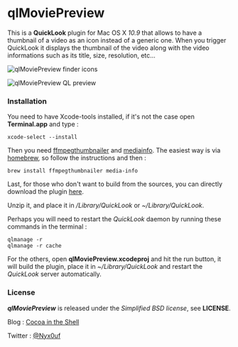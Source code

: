 # qlMoviePreview #

This is a **QuickLook** plugin for Mac OS X *10.9* that allows to have a thumbnail of a video as an icon instead of a generic one. When you trigger QuickLook it displays the thumbnail of the video along with the video informations such as its title, size, resolution, etc...

![qlMoviePreview finder icons](http://static.whine.fr/images/2014/qlmoviepreview1.jpg)

![qlMoviePreview QL preview](http://static.whine.fr/images/2014/qlmoviepreview3.jpg)


### Installation ###

You need to have Xcode-tools installed, if it's not the case open **Terminal.app** and type :

	xcode-select --install

Then you need [ffmpegthumbnailer](https://code.google.com/p/ffmpegthumbnailer/ "ffmpegthumbnailer website") and [mediainfo](http://mediaarea.net/en/MediaInfo "mediainfo website"). The easiest way is via [homebrew](http://brew.sh "homebrew website"), so follow the instructions and then :

	brew install ffmpegthumbnailer media-info

Last, for those who don't want to build from the sources, you can directly download the plugin [here](http://repo.whine.fr/qlmoviepreview.qlgenerator-10.9.zip "qlmoviepreview.qlgenerator-10.9.zip").

Unzip it, and place it in */Library/QuickLook* or *~/Library/QuickLook*.

Perhaps you will need to restart the *QuickLook* daemon by running these commands in the terminal :

	qlmanage -r
	qlmanage -r cache

For the others, open **qlMoviePreview.xcodeproj** and hit the run button, it will build the plugin, place it in *~/Library/QuickLook* and restart the *QuickLook* server automatically.


### License ###

***qlMoviePreview*** is released under the *Simplified BSD license*, see **LICENSE**.

Blog : [Cocoa in the Shell](http://www.cocoaintheshell.com "Cocoa in the Shell")

Twitter : [@Nyx0uf](https://twitter.com/Nyx0uf "Nyx0uf on Twitter")
